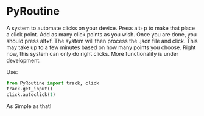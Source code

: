 # PyRoutine
A system to automate clicks on your device. Press alt+p to make that place a click point. Add as many
click points as you wish. Once you are done, you should press alt+f. The system will then process the .json file and click. This may take up to a few minutes based on how many points you choose.
Right now, this system can only do right clicks. More functionality is under development.

Use:
```Python
from PyRoutine import track, click
track.get_input()
click.autoclick(1)
```
As Simple as that! 